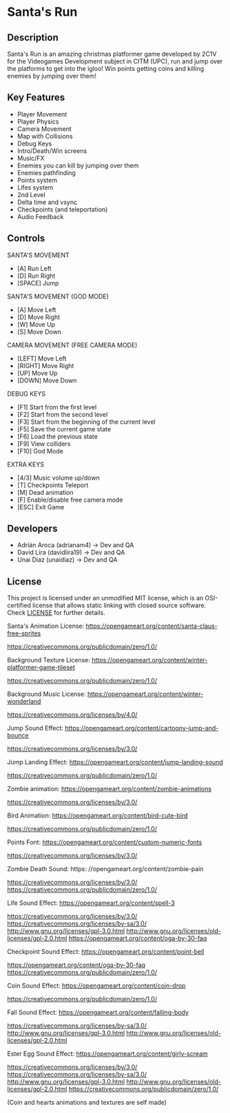 # Santa's Run

## Description

Santa's Run is an amazing christmas platformer game developed by 2C1V for the Videogames Development subject in CITM (UPC), run and jump over the platforms to get into the igloo!
Win points getting coins and killing enemies by jumping over them!

## Key Features

 - Player Movement
 - Player Physics
 - Camera Movement
 - Map with Collisions
 - Debug Keys
 - Intro/Death/Win screens
 - Music/FX
 - Enemies you can kill by jumping over them
 - Enemies pathfinding
 - Points system
 - Lifes system
 - 2nd Level
 - Delta time and vsync
 - Checkpoints (and teleportation)
 - Audio Feedback
 
 
## Controls

 SANTA'S MOVEMENT
 - [A] Run Left
 - [D] Run Right
 - [SPACE] Jump

 SANTA'S MOVEMENT (GOD MODE)
 - [A] Move Left
 - [D] Move Right
 - [W] Move Up
 - [S] Move Down
 
 CAMERA MOVEMENT (FREE CAMERA MODE)
 - [LEFT] Move Left
 - [RIGHT] Move Right
 - [UP] Move Up
 - [DOWN] Move Down

 DEBUG KEYS
 - [F1] Start from the first level
 - [F2] Start from the second level
 - [F3] Start from the beginning of the current level
 - [F5] Save the current game state
 - [F6] Load the previous state
 - [F9] View colliders
 - [F10] God Mode
 
 EXTRA KEYS
 - [4/3] Music volume up/down
 - [T] Checkpoints Teleport
 - [M] Dead animation
 - [F] Enable/disable free camera mode
 - [ESC] Exit Game

## Developers

 - Adrián Aroca (adrianam4) -> Dev and QA
 - David Lira (davidlira19) -> Dev and QA
 - Unai Díaz (unaidiaz) -> Dev and QA

## License

This project is licensed under an unmodified MIT license, which is an OSI-certified license that allows static linking with closed source software. Check [LICENSE](LICENSE) for further details.

Santa's Animation License: https://opengameart.org/content/santa-claus-free-sprites

https://creativecommons.org/publicdomain/zero/1.0/

Background Texture License: https://opengameart.org/content/winter-platformer-game-tileset

https://creativecommons.org/publicdomain/zero/1.0/

Background Music License: https://opengameart.org/content/winter-wonderland

https://creativecommons.org/licenses/by/4.0/

Jump Sound Effect: https://opengameart.org/content/cartoony-jump-and-bounce

https://creativecommons.org/licenses/by/3.0/

Jump Landing Effect: https://opengameart.org/content/jump-landing-sound

https://creativecommons.org/publicdomain/zero/1.0/

Zombie animation: https://opengameart.org/content/zombie-animations

https://creativecommons.org/licenses/by/3.0/

Bird Animation: https://opengameart.org/content/bird-cute-bird

https://creativecommons.org/publicdomain/zero/1.0/

Points Font: https://opengameart.org/content/custom-numeric-fonts

https://creativecommons.org/licenses/by/3.0/

Zombie Death Sound: https: //opengameart.org/content/zombie-pain

https://creativecommons.org/licenses/by/3.0/
https://creativecommons.org/publicdomain/zero/1.0/

Life Sound Effect: https://opengameart.org/content/spell-3

https://creativecommons.org/licenses/by/3.0/
https://creativecommons.org/licenses/by-sa/3.0/
http://www.gnu.org/licenses/gpl-3.0.html
http://www.gnu.org/licenses/old-licenses/gpl-2.0.html
https://opengameart.org/content/oga-by-30-faq

Checkpoint Sound Effect: https://opengameart.org/content/point-bell

https://opengameart.org/content/oga-by-30-faq
https://creativecommons.org/publicdomain/zero/1.0/

Coin Sound Effect: https://opengameart.org/content/coin-drop

https://creativecommons.org/publicdomain/zero/1.0/

Fall Sound Effect: https://opengameart.org/content/falling-body

https://creativecommons.org/licenses/by-sa/3.0/
http://www.gnu.org/licenses/gpl-3.0.html
http://www.gnu.org/licenses/old-licenses/gpl-2.0.html

Ester Egg Sound Effect: https://opengameart.org/content/girly-scream

https://creativecommons.org/licenses/by/3.0/
https://creativecommons.org/licenses/by-sa/3.0/
http://www.gnu.org/licenses/gpl-3.0.html
http://www.gnu.org/licenses/old-licenses/gpl-2.0.html
https://creativecommons.org/publicdomain/zero/1.0/

(Coin and hearts animations and textures are self made)
